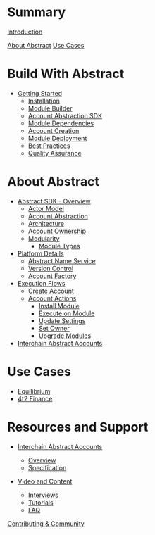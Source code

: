 # Summary

[Introduction](./intro.md)

[About Abstract](./introduction/value_prop.md)
[Use Cases](./introduction/use_cases.md)

# Build With Abstract

- [Getting Started](./get_started/index.md)
  - [Installation](./get_started/installation.md)
  - [Module Builder](./get_started/module_builder.md)
  - [Account Abstraction SDK](./get_started/sdk.md)
  - [Module Dependencies]()
  - [Account Creation](./get_started/account_creation.md)
  - [Module Deployment](./get_started/module_deployment.md)
  - [Best Practices]()
  - [Quality Assurance]()

# About Abstract

- [Abstract SDK - Overview](./framework/abstract_sdk.md)
  - [Actor Model](./framework/actor_model.md)
  - [Account Abstraction](./framework/account_abstraction.md)
  - [Architecture](./framework/architecture.md)
  - [Account Ownership](./framework/ownership.md)
  - [Modularity](./framework/modularity.md)
    - [Module Types](./framework/module_types.md)
- [Platform Details](./platform/index.md)
  - [Abstract Name Service](./platform/ans.md)
  - [Version Control](./platform/version_control.md)
  - [Account Factory](./platform/account_factory.md)
- [Execution Flows]()
	- [Create Account](./flows/account/create_account.md)
	- [Account Actions]()
		- [Install Module](flows/manager/install_module.md)
		- [Execute on Module](./flows/manager/exec_on_module.md)
		- [Update Settings](./flows/manager/update_settings.md)
		- [Set Owner]()
		- [Upgrade Modules](./flows/manager/upgrade_modules.md)
- [Interchain Abstract Accounts]()

# Use Cases

  - [Equilibrium]()
  - [4t2 Finance]()

# Resources and Support

- [Interchain Abstract Accounts](./ibc/index.md)
  - [Overview](./ibc/overview.md)
  - [Specification](./ibc/spec.md)

- [Video and Content]()
  - [Interviews]()
  - [Tutorials]()
  - [FAQ](./video_and_content/faq.md)

[Contributing & Community](./contributing.md)


<!-- -Introduction
   -Brief overview of Abstract and its core principles.
   -Account Abstraction
   -Architecture
   -Modules - overview of modular architecture
   -Governance
   -Value Proposition - Overview of benefits for developers

-Getting Started
   -Installation - guide to get started with Abstraction
   -Account Creation
   -SDK
   -Module Development
       -Create, deploy, and integrate
       -Best practices

-Use Cases
   -Equilibrium/4t2 example
   -Inspiration and guidance for developers to explore new possibilities with Abstract.

-Resources and Support
   -Additional documentation, tutorials, guides
   -Contributing/Community
   -FAQ
   -Discord/Abstract links -->
